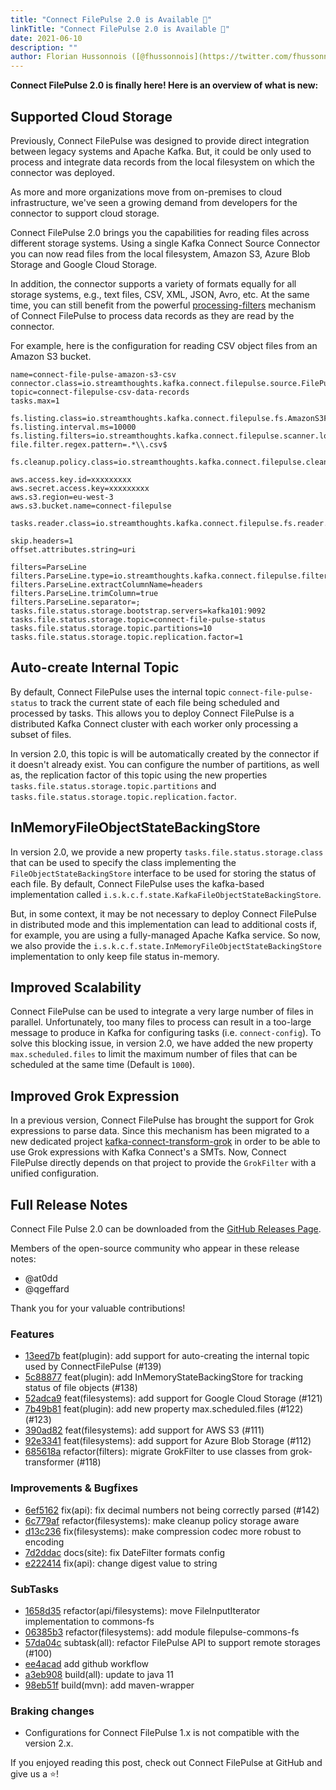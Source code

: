 ```yaml
---
title: "Connect FilePulse 2.0 is Available 🚀"
linkTitle: "Connect FilePulse 2.0 is Available 🚀"
date: 2021-06-10
description: ""
author: Florian Hussonnois ([@fhussonnois](https://twitter.com/fhussonnois))
---
```


**Connect FilePulse 2.0 is finally here! Here is an overview of what is new:**

## Supported Cloud Storage

Previously, Connect FilePulse was designed to provide direct integration between legacy systems and Apache Kafka. 
But, it could be only used to process and integrate data records from the local filesystem on which the connector was deployed.

As more and more organizations move from on-premises to cloud infrastructure, we've seen a growing demand from developers for the connector to support cloud storage.

Connect FilePulse 2.0 brings you the capabilities for reading files across different storage systems. 
Using a single Kafka Connect Source Connector you can now read files from the local filesystem, Amazon S3, Azure Blob Storage and Google Cloud Storage.

In addition, the connector supports a variety of formats equally for all storage systems, e.g., text files, CSV, XML, JSON, Avro, etc.
At the same time, you can still benefit from the powerful [processing-filters](/kafka-connect-file-pulse/docs/developer-guide/filters-chain-definition/) mechanism of Connect FilePulse to process data records as they are read by the connector.

For example, here is the configuration for reading CSV object files from an Amazon S3 bucket. 
 
```properties
name=connect-file-pulse-amazon-s3-csv
connector.class=io.streamthoughts.kafka.connect.filepulse.source.FilePulseSourceConnector
topic=connect-filepulse-csv-data-records
tasks.max=1

fs.listing.class=io.streamthoughts.kafka.connect.filepulse.fs.AmazonS3FileSystemListing
fs.listing.interval.ms=10000
fs.listing.filters=io.streamthoughts.kafka.connect.filepulse.scanner.local.filter.RegexFileListFilter
file.filter.regex.pattern=.*\\.csv$

fs.cleanup.policy.class=io.streamthoughts.kafka.connect.filepulse.clean.LogCleanupPolicy

aws.access.key.id=xxxxxxxxx
aws.secret.access.key=xxxxxxxxx
aws.s3.region=eu-west-3
aws.s3.bucket.name=connect-filepulse

tasks.reader.class=io.streamthoughts.kafka.connect.filepulse.fs.reader.AmazonS3RowFileInputReader

skip.headers=1
offset.attributes.string=uri

filters=ParseLine
filters.ParseLine.type=io.streamthoughts.kafka.connect.filepulse.filter.DelimitedRowFilter
filters.ParseLine.extractColumnName=headers
filters.ParseLine.trimColumn=true
filters.ParseLine.separator=;
tasks.file.status.storage.bootstrap.servers=kafka101:9092
tasks.file.status.storage.topic=connect-file-pulse-status
tasks.file.status.storage.topic.partitions=10
tasks.file.status.storage.topic.replication.factor=1
```

## Auto-create Internal Topic

By default, Connect FilePulse uses the internal topic `connect-file-pulse-status` to track the current state of each file
being scheduled and processed by tasks. This allows you to deploy Connect FilePulse is a distributed Kafka Connect cluster with each worker only processing a subset of files.

In version 2.0, this topic is will be automatically created by the connector if it doesn't already exist. You can configure the number of partitions, as well as, the replication factor of this topic using the 
new properties `tasks.file.status.storage.topic.partitions` and `tasks.file.status.storage.topic.replication.factor`.

## InMemoryFileObjectStateBackingStore

In version 2.0, we provide a new property `tasks.file.status.storage.class` that can be used to specify the class implementing the `FileObjectStateBackingStore` interface
to be used for storing the status of each file. By default, Connect FilePulse uses the kafka-based implementation called `i.s.k.c.f.state.KafkaFileObjectStateBackingStore`. 

But, in some context, it may be not necessary to deploy Connect FilePulse in distributed mode and this implementation can lead to additional costs if, for example, you are using a fully-managed Apache Kafka service.
So now, we also provide the `i.s.k.c.f.state.InMemoryFileObjectStateBackingStore` implementation to only keep file status in-memory. 

## Improved Scalability

Connect FilePulse can be used to integrate a very large number of files in parallel. 
Unfortunately, too many files to process can result in a too-large message to produce in Kafka for configuring tasks (i.e. `connect-config`).
To solve this blocking issue, in version 2.0, we have added the new property `max.scheduled.files` to limit the maximum number of files that can be scheduled at the same time (Default is `1000`).

## Improved Grok Expression

In a previous version, Connect FilePulse has brought the support for Grok expressions to parse data. 
Since this mechanism has been migrated to a new dedicated project [kafka-connect-transform-grok](https://github.com/streamthoughts/kafka-connect-transform-grok) in order to be able to use Grok expressions with Kafka Connect's a SMTs.
Now, Connect FilePulse directly depends on that project to provide the `GrokFilter` with a unified configuration.

## Full Release Notes

Connect File Pulse 2.0 can be downloaded from the [GitHub Releases Page](https://github.com/streamthoughts/kafka-connect-file-pulse/releases/tag/v2.0.0). 

Members of the open-source community who appear in these release notes:

* @at0dd
* @qgeffard

Thank you for your valuable contributions!

### Features

* [13eed7b](https://github.com/streamthoughts/kafka-connect-file-pulse/commit/13eed7b) feat(plugin): add support for auto-creating the internal topic used by ConnectFilePulse (#139)
* [5c88877](https://github.com/streamthoughts/kafka-connect-file-pulse/commit/5c88877) feat(plugin): add InMemoryStateBackingStore for tracking status of file objects (#138)
* [52adca9](https://github.com/streamthoughts/kafka-connect-file-pulse/commit/52adca9) feat(filesystems): add support for Google Cloud Storage (#121)
* [7b49b81](https://github.com/streamthoughts/kafka-connect-file-pulse/commit/7b49b81) feat(plugin): add new property max.scheduled.files (#122) (#123)
* [390ad82](https://github.com/streamthoughts/kafka-connect-file-pulse/commit/390ad82) feat(filesystems): add support for AWS S3 (#111)
* [92e3341](https://github.com/streamthoughts/kafka-connect-file-pulse/commit/92e3341) feat(filesystems): add support for Azure Blob Storage (#112)
* [685618a](https://github.com/streamthoughts/kafka-connect-file-pulse/commit/685618a) refactor(filters): migrate GrokFilter to use classes from grok-transformer (#118)

### Improvements & Bugfixes
* [6ef5162](https://github.com/streamthoughts/kafka-connect-file-pulse/commit/6ef5162) fix(api): fix decimal numbers not being correctly parsed (#142)
* [6c779af](https://github.com/streamthoughts/kafka-connect-file-pulse/commit/6c779af) refactor(filesystems): make cleanup policy storage aware
* [d13c236](https://github.com/streamthoughts/kafka-connect-file-pulse/commit/d13c236) fix(filesystems): make compression codec more robust to encoding
* [7d2ddac](https://github.com/streamthoughts/kafka-connect-file-pulse/commit/7d2ddac) docs(site): fix DateFilter formats config
* [e222414](https://github.com/streamthoughts/kafka-connect-file-pulse/commit/e222414) fix(api): change digest value to string

### SubTasks
* [1658d35](https://github.com/streamthoughts/kafka-connect-file-pulse/commit/1658d35) refactor(api/filesystems): move FileInputIterator implementation to commons-fs
* [06385b3](https://github.com/streamthoughts/kafka-connect-file-pulse/commit/06385b3) refactor(filesystems): add module filepulse-commons-fs
* [57da04c](https://github.com/streamthoughts/kafka-connect-file-pulse/commit/57da04c) subtask(all): refactor FilePulse API to support remote storages (#100)
* [ee4acad](https://github.com/streamthoughts/kafka-connect-file-pulse/commit/ee4acad) add github workflow
* [a3eb908](https://github.com/streamthoughts/kafka-connect-file-pulse/commit/a3eb908) build(all): update to java 11
* [98eb51f](https://github.com/streamthoughts/kafka-connect-file-pulse/commit/98eb51f) build(mvn): add maven-wrapper

### Braking changes

* Configurations for Connect FilePulse 1.x  is not compatible with the version 2.x.

If you enjoyed reading this post, check out Connect FilePulse at GitHub and give us a ⭐!
